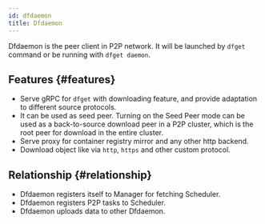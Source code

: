 ```yaml
---
id: dfdaemon
title: Dfdaemon
---
```


Dfdaemon is the peer client in P2P network. It will be launched by `dfget` command or be running with `dfget daemon`.

## Features {#features}

- Serve gRPC for `dfget` with downloading feature,
  and provide adaptation to different source protocols.
- It can be used as seed peer. Turning on the Seed Peer mode can be used as
  a back-to-source download peer in a P2P cluster,
  which is the root peer for download in the entire cluster.
- Serve proxy for container registry mirror and any other http backend.
- Download object like via `http`, `https` and other custom protocol.

## Relationship {#relationship}

- Dfdaemon registers itself to Manager for fetching Scheduler.
- Dfdaemon registers P2P tasks to Scheduler.
- Dfdaemon uploads data to other Dfdaemon.
